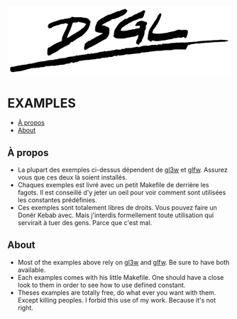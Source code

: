 # ![DSGL](https://raw.githubusercontent.com/DenisSalem/DSGL/789ca6d88e197f5a806179337ba8a793c4fc6968/doc/dsglLogo.png "DSGL")

# EXAMPLES

- [À propos](#apropos)
- [About](#about)

## À propos

- La plupart des exemples ci-dessus dépendent de [gl3w](https://github.com/skaslev/gl3w) et [glfw](http://www.glfw.org/). Assurez vous que ces deux là soient installés.
- Chaques exemples est livré avec un petit Makefile de derrière les fagots. Il est conseillé d'y jeter un oeil pour voir comment sont utilisées les constantes prédéfinies.
- Ces exemples sont totalement libres de droits. Vous pouvez faire un Donër Kebab avec. Mais j'interdis formellement toute utilisation qui servirait à tuer des gens. Parce que c'est mal.

## About

- Most of the examples above rely on [gl3w](https://github.com/skaslev/gl3w) and [glfw](http://www.glfw.org/). Be sure to have both available.
- Each examples comes with his little Makefile. One should have a close look to them in order to see how to use defined constant.
- Theses examples are totally free, do what ever you want with them. Except killing peoples. I forbid this use of my work. Because it's not right.
